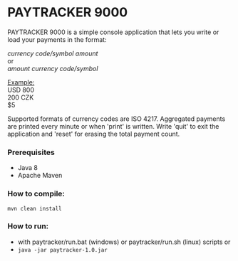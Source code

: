 # PAYTRACKER 9000
PAYTRACKER 9000 is a simple console application that lets you write or load your payments in the format:

<em>currency code/symbol amount</em> \
or \
<em>amount currency code/symbol</em>

<u>Example:</u> \
USD 800 \
200 CZK \
$5

Supported formats of currency codes are ISO 4217. Aggregated payments are printed every minute or when 'print' is written. Write 'quit' to exit the application and 'reset' for erasing the total payment count.
<h3>Prerequisites</h3>
<ul>
    <li> Java 8 </li>
    <li> Apache Maven </li>   
</ul>

<h3>How to compile:</h3> 
<code>mvn clean install</code>

<h3>How to run:</h3>
<ul>
    <li> with paytracker/run.bat (windows) or paytracker/run.sh (linux) scripts or </li>
    <li> <code>java -jar paytracker-1.0.jar</code></li>
</ul>
